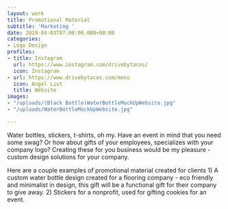 ```yaml
---
layout: work
title: Promotional Material
subtitle: 'Marketing '
date: 2019-04-03T07:00:00.000+00:00
categories:
- Logo Design
profiles:
- title: Instagram
  url: https://www.instagram.com/drivebytacos/
  icon: Instagram
- url: https://www.drivebytacos.com/menu
  icon: Angel List
  title: Website
images:
- "/uploads/(Black Bottle)WaterBottleMockUpWebsite.jpg"
- "/uploads/WaterBottleMockUpWebsite.jpg"

---
```

Water bottles, stickers, t-shirts, oh my. Have an event in mind that you need some swag? Or how about gifts of your employees, specializes with your company logo? Creating these for you business would be my pleasure - custom design solutions for your company.

Here are a couple examples of promotional material created for clients 1) A custom water bottle design created for a flooring company - eco friendly and minimalist in design, this gift will be a functional gift for their company to give away. 2) Stickers for a nonprofit, used for gifting cookies for an event. 